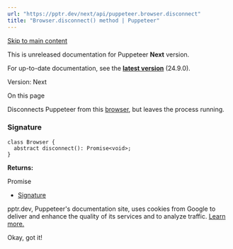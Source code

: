 ```yaml
---
url: "https://pptr.dev/next/api/puppeteer.browser.disconnect"
title: "Browser.disconnect() method | Puppeteer"
---
```


[Skip to main content](https://pptr.dev/next/api/puppeteer.browser.disconnect#__docusaurus_skipToContent_fallback)

This is unreleased documentation for Puppeteer **Next** version.

For up-to-date documentation, see the **[latest version](https://pptr.dev/api/puppeteer.browser.disconnect)** (24.9.0).

Version: Next

On this page

Disconnects Puppeteer from this [browser](https://pptr.dev/next/api/puppeteer.browser), but leaves the process running.

### Signature [​](https://pptr.dev/next/api/puppeteer.browser.disconnect\#signature "Direct link to Signature")

```codeBlockLines_RjmQ
class Browser {
  abstract disconnect(): Promise<void>;
}

```

**Returns:**

Promise<void>

- [Signature](https://pptr.dev/next/api/puppeteer.browser.disconnect#signature)

pptr.dev, Puppeteer's documentation site, uses cookies from Google to deliver and enhance the quality of its services and to analyze traffic. [Learn more.](https://policies.google.com/technologies/cookies)

Okay, got it!